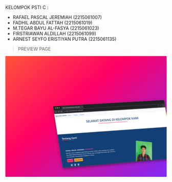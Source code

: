 KELOMPOK PSTI C :

- RAFAEL PASCAL JEREMIAH (2215061007)
- FADHIL ABDUL FATTAH (2215061019)
- M.TEGAR BAYU AL-FASYA (2215061023)
- FIRSTRIAWAN ALDILLAH (2215061099)
- ARNEST SEYFO ERISTIYAN PUTRA (2215061135)

> PREVIEW PAGE

<img src="./img/mockup__homepage.png" alt="homepage">
